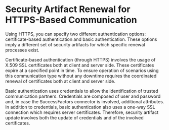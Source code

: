 <!-- loio184d37c6d7714bdd9ca968ae49c5a897 -->

# Security Artifact Renewal for HTTPS-Based Communication

Using HTTPS, you can specify two different authentication options: certificate-based authentication and basic authentication. These options imply a different set of security artifacts for which specific renewal processes exist.

Certificate-based authentication \(through HTTPS\) involves the usage of X.509 SSL certificates both at client and server side. These certificates expire at a specified point in time. To ensure operation of scenarios using this communication type without any downtime requires the coordinated renewal of certificates both at client and server side.

Basic authentication uses credentials to allow the identification of trusted communication partners. Credentials are composed of user and password and, in case the SuccessFactors connector is involved, additional attributes. In addition to credentials, basic authentication also uses a one-way SSL connection which requires server certificates. Therefore, security artifact update involves both the update of credentials and of the involved certificates.

